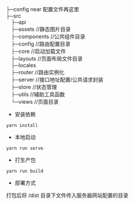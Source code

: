 ├─config near 配置文件再这里 <br> 
├─src <br>
&emsp;├─api <br>
&emsp;├─assets  //静态图片目录<br>
&emsp;├─components //公共组件目录<br>
&emsp;├─config //路由配置目录<br>
&emsp;├─core //启动加载文件<br>
&emsp;├─layouts //页面布局文件目录<br>
&emsp;├─locales <br>
&emsp;├─router //路由实例化<br>
&emsp;├─server //接口地址配置/公共请求封装<br>
&emsp;├─store //状态管理<br>
&emsp;├─utils //辅助工具函数<br>
&emsp;└─views //页面目录<br>

- 安装依赖
```
yarn install
```

- 本地启动
```
yarn run serve
```

- 打生产包
```
yarn run build
```

- 部署方式

打包后将 /dist 目录下文件传入服务器网站配置的目录
